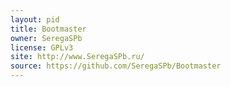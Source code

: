 ```yaml
---
layout: pid
title: Bootmaster
owner: SeregaSPb
license: GPLv3
site: http://www.SeregaSPb.ru/
source: https://github.com/SeregaSPb/Bootmaster
---
```


